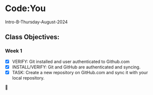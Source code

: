 # Code:You

Intro-B-Thursday-August-2024

## Class Objectives:
### Week 1
- [X] VERIFY: Git installed and user authenticated to Github.com
- [X] INSTALL/VERIFY: Git and GitHub are authenticated and syncing. 
- [X] TASK: Create a new repository on GitHub.com and sync it with your local repository.

🥳
